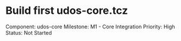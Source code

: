 # Build first udos-core.tcz

Component: udos-core
Milestone: M1 - Core Integration
Priority: High
Status: Not Started